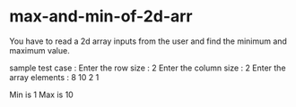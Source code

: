 # max-and-min-of-2d-arr
You have to read a 2d array inputs from the user and find the minimum and maximum value. 

sample test case : 
Enter the row size : 2
Enter the column size : 2
Enter the array elements : 8 10 2 1

Min is 1
Max is 10
